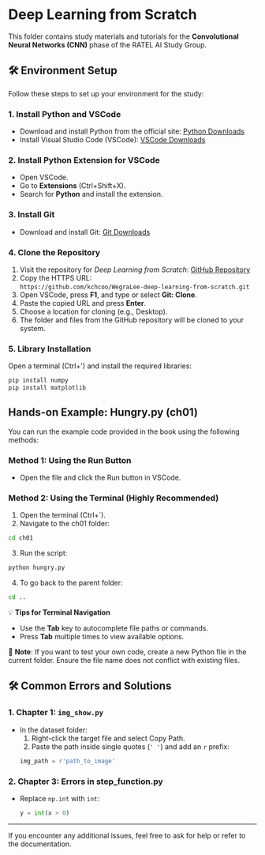 # Deep Learning from Scratch

This folder contains study materials and tutorials for the **Convolutional Neural Networks (CNN)** phase of the RATEL AI Study Group. 

## 🛠️ Environment Setup

Follow these steps to set up your environment for the study:

### 1. Install Python and VSCode
- Download and install Python from the official site: [Python Downloads](https://www.python.org/downloads/)
- Install Visual Studio Code (VSCode): [VSCode Downloads](https://code.visualstudio.com/)

### 2. Install Python Extension for VSCode
- Open VSCode.
- Go to **Extensions** (Ctrl+Shift+X).
- Search for **Python** and install the extension.

### 3. Install Git
- Download and install Git: [Git Downloads](https://git-scm.com/downloads)

### 4. Clone the Repository
1. Visit the repository for *Deep Learning from Scratch*: [GitHub Repository](https://github.com/kchcoo/WegraLee-deep-learning-from-scratch)
2. Copy the HTTPS URL:  
   `https://github.com/kchcoo/WegraLee-deep-learning-from-scratch.git`
3. Open VSCode, press **F1**, and type or select **Git: Clone**.
4. Paste the copied URL and press **Enter**.
5. Choose a location for cloning (e.g., Desktop).
6. The folder and files from the GitHub repository will be cloned to your system.

### 5. Library Installation

Open a terminal (Ctrl+') and install the required libraries:
```bash
pip install numpy
pip install matplotlib
```

## Hands-on Example: Hungry.py (ch01)

You can run the example code provided in the book using the following methods:

### Method 1: Using the Run Button
- Open the file and click the Run button in VSCode.

### Method 2: Using the Terminal (Highly Recommended)
1. Open the terminal (Ctrl+`).
2. Navigate to the ch01 folder:
```bash
cd ch01
```
3. Run the script:
```bash
python hungry.py
```
4. To go back to the parent folder:
```bash
cd ..
```

💡 **Tips for Terminal Navigation**
- Use the **Tab** key to autocomplete file paths or commands.
- Press **Tab** multiple times to view available options.

📌 **Note**: If you want to test your own code, create a new Python file in the current folder. Ensure the file name does not conflict with existing files.

## 🛠️ Common Errors and Solutions

### 1. Chapter 1: `img_show.py`
- In the dataset folder:
  1. Right-click the target file and select Copy Path.
  2. Paste the path inside single quotes (`' '`) and add an `r` prefix:
  ```python
  img_path = r'path_to_image'
  ```

### 2. Chapter 3: Errors in step_function.py
- Replace `np.int` with `int`:
  ```python
  y = int(x > 0)
  ```

---

If you encounter any additional issues, feel free to ask for help or refer to the documentation.
